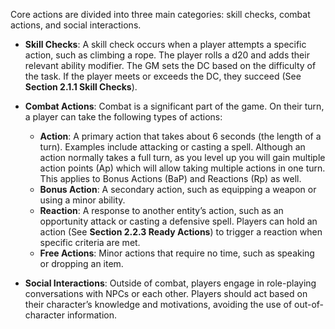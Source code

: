 Core actions are divided into three main categories: skill checks, combat actions, and social interactions.

- **Skill Checks**: A skill check occurs when a player attempts a specific action, such as climbing a rope. The player rolls a d20 and adds their relevant ability modifier. The GM sets the DC based on the difficulty of the task. If the player meets or exceeds the DC, they succeed (See **Section 2.1.1 Skill Checks**).

- **Combat Actions**: Combat is a significant part of the game. On their turn, a player can take the following types of actions:
	- **Action**: A primary action that takes about 6 seconds (the length of a turn). Examples include attacking or casting a spell. Although an action normally takes a full turn, as you level up you will gain multiple action points (Ap) which will allow taking multiple actions in one turn. This applies to Bonus Actions (BaP) and Reactions (Rp) as well. 
	- **Bonus Action**: A secondary action, such as equipping a weapon or using a minor ability.
	- **Reaction**: A response to another entity’s action, such as an opportunity attack or casting a defensive spell. Players can hold an action (See **Section 2.2.3 Ready Actions**) to trigger a reaction when specific criteria are met.
	- **Free Actions**: Minor actions that require no time, such as speaking or dropping an item.

- **Social Interactions**: Outside of combat, players engage in role-playing conversations with NPCs or each other. Players should act based on their character’s knowledge and motivations, avoiding the use of out-of-character information.